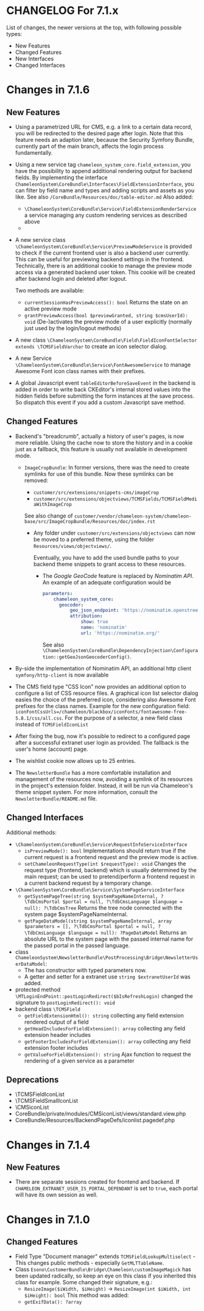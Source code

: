 CHANGELOG For 7.1.x
===================

List of changes, the newer versions at the top, with following possible types:
- New Features
- Changed Features
- New Interfaces
- Changed Interfaces

# Changes in 7.1.6

## New Features

* Using a parametrized URL for CMS, e.g. a link to a certain data record, you will be redirected to the 
  desired page after login.
  Note that this feature needs an adaption later, because the Security Symfony Bundle, currently part of the main
  branch, affects the login process fundamentally.
* Using a new service tag `chameleon_system_core.field_extension`, you have the possibility to append additional 
  rendering output for backend fields.
  By implementing the interface `ChameleonSystem\CoreBundle\Interfaces\FieldExtensionInterface`, you can filter by field
  name and types and adding scripts and assets as you like.
  See also `/CoreBundle/Resources/doc/table-editor.md`
  Also added:
  - `\ChameleonSystem\CoreBundle\Service\FieldExtensionRenderService` a service managing any custom rendering services
    as described above
  - 
* A new service class `\ChameleonSystem\CoreBundle\Service\PreviewModeService` is provided to check if the current
  frontend user is also a backend user currently. This can be useful for previewing backend settings in the frontend.  
  Technically, there is an additional cookie to manage the preview mode access via a generated backend user token. This
  cookie will be created after backend login and deleted after logout.

  Two methods are available:
  - `currentSessionHasPreviewAccess(): bool`
    Returns the state on an active preview mode
  - `grantPreviewAccess(bool $previewGranted, string $cmsUserId): void`
    (De-)activates the preview mode of a user explicitly (normally just used by the login/logout methods)

* A new class `\ChameleonSystem\CoreBundle\Field\FieldIconFontSelector extends \TCMSFieldVarchar` to create an icon
  selector dialog.
* A new Service `\ChameleonSystem\CoreBundle\Service\FontAwesomeService` to manage Awesome Font icon class names with
  their prefixes.
* A global Javascript event `tableEditorBeforeSaveEvent` in the backend is added in order to write back CKEditor's 
  internal stored values into the hidden fields before submitting the form instances at the save process. So dispatch
  this event if you add a custom Javascript save method. 
  
## Changed Features

* Backend's "breadcrumb", actually a history of user's pages, is now more reliable. Using the cache now to store the
  history and in a cookie just as a fallback, this feature is usually not available in development mode.
  * `ImageCropBundle`: In former versions, there was the need to create symlinks for use of this bundle.
    Now these symlinks can be removed:
    - `customer/src/extensions/snippets-cms/imageCrop`
    - `customer/src/extensions/objectviews/TCMSFields/TCMSFieldMediaWithImageCrop`

    See also change of `customer/vendor/chameleon-system/chameleon-base/src/ImageCropBundle/Resources/doc/index.rst`

    * Any folder under `customer/src/extensions/objectviews` can now be moved to a preferred theme, using the folder
      `Resources/views/objectviews/`.

      Eventually, you have to add the used bundle paths to your backend theme snippets to grant access to these resources.
      * The <i>Google GeoCode</i> feature is replaced by <i>Nominatim API</i>.
        An example of an adequate configuration would be
        ```yaml
        parameters:
            chameleon_system_core:
              geocoder:
                  geo_json_endpoint: 'https://nominatim.openstreetmap.org/search?format=geojson&country=de&q={query}'
                  attribution:
                      show: true
                      name: 'nominatim'
                      url: 'https://nominatim.org/'
        ```
    
        See also `\ChameleonSystem\CoreBundle\DependencyInjection\Configuration::getGeoJsonGeocoderConfig()`.

* By-side the implementation of Nominatim API, an additional http client `symfony/http-client` is now available
* The CMS field type "CSS Icon" now provides an additional option to configure a list of CSS resource files. 
  A graphical icon list selector dialog easies the choice of the preferred icon, considering also Awesome Font prefixes 
  for the class names.
  Example for the new configuration field: `iconFontCssUrls=/chameleon/blackbox/iconFonts/fontawesome-free-5.8.1/css/all.css`.
  For the purpose of a selector, a new field class instead of `TCMSFieldIconList` 
* After fixing the bug, now it's possible to redirect to a configured page after a successful extranet user login as
  provided. The fallback is the user's home (account) page. 
* The wishlist cookie now allows up to 25 entries.
* The `NewsletterBundle` has a more comfortable installation and management of the resources now, avoiding a symlink of
  its resources in the project's extension folder. Instead, it will be run via Chameleon's theme snippet system. For more information,
  consult the `NewsletterBundle/README.md` file.  
 
## Changed Interfaces

Additional methods:
* `\ChameleonSystem\CoreBundle\Service\RequestInfoServiceInterface`
  - `isPreviewMode(): bool`
    Implementations should return true if the current request is a frontend request and the preview
    mode is active.
  - `setChameleonRequestType(int $requestType): void`
    Changes the request type (frontend, backend) which is usually
    determined by the main request; can be used to pretend/perform a frontend request in a current backend request by a
    temporary change.
* `\ChameleonSystem\CoreBundle\Service\SystemPageServiceInterface`
  - `getSystemPageTree(string $systemPageNameInternal, ?\TdbCmsPortal $portal = null, ?\TdbCmsLanguage $language = null): ?\TdbCmsTree`
    Returns the tree node connected with the system page $systemPageNameInternal.
  - `getPageDataModel(string $systemPageNameInternal, array $parameters = [], ?\TdbCmsPortal $portal = null, ?\TdbCmsLanguage $language = null): ?PageDataModel`
    Returns an absolute URL to the system page with the passed internal name for the passed portal in the passed language.
* class `ChameleonSystem\NewsletterBundle\PostProcessing\Bridge\NewsletterUserDataModel`:
  - The has constructor with typed parameters now.
  - A getter and setter for a extranet use `string $extranetUserId` was added.
*  protected method `\MTLoginEndPoint::postLoginRedirect($bIsRefreshLogin)` changed the signature to
   `postLoginRedirect(): void`
* backend class `\TCMSField`
  - `getFieldExtensionHtml(): string` collecting any field extension rendered output of a field
  - `getHeadIncludesForFieldExtension(): array` collecting any field extension header includes
  - `getFooterIncludesForFieldExtension(): array` collecting any field extension footer includes
  - `getValueForFieldExtension(): string` Ajax function to request the rendering of a given service as a parameter

## Deprecations

- \TCMSFieldIconList
- \TCMSFieldSmallIconList
- \CMSiconList
- CoreBundle/private/modules/CMSiconList/views/standard.view.php
- CoreBundle/Resources/BackendPageDefs/iconlist.pagedef.php

# Changes in 7.1.4

## New Features

* There are separate sessions created for frontend and backend.
  If `CHAMELEON_EXTRANET_USER_IS_PORTAL_DEPENDANT` is set to `true`, each portal will have its own session as well.

# Changes in 7.1.0

## Changed Features

* Field Type "Document manager" extends `TCMSFieldLookupMultiselect` - This changes public methods - especially 
  `GetMLTTableName`.
* Class `Esono\CustomerBundle\Bridge\Chameleon\customImageMagick` has been updated radically, so keep an
  eye on this class if you inherited this class for example.
  Some changed their signature, e.g.:
  - `ResizeImage($iWidth, $iHeight)` → `ResizeImage(int $iWidth, int $iHeight): bool`
  This method was added:
  - `getExifData(): ?array`
 